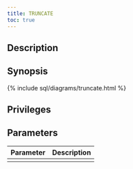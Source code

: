 ```yaml
---
title: TRUNCATE
toc: true
---
```


## Description

## Synopsis

{% include sql/diagrams/truncate.html %}

## Privileges

## Parameters

| Parameter | Description |
|-----------|-------------|
|  |  |
